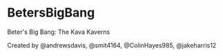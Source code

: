 # BetersBigBang

Beter's Big Bang: The Kava Kaverns

Created by @andrewsdavis, @smit4164, @ColinHayes985, @jakeharris12
